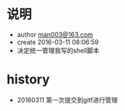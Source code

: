 ﻿# 说明
* author man003@163.com
* create 2016-03-11 08:06:59
* 决定统一管理我写的shell脚本


# history
* 20160311 第一次提交到gitf进行管理
